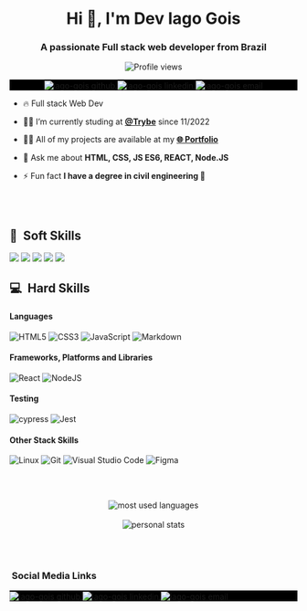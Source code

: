 <h1 align="center">Hi 👋, I'm Dev Iago Gois</h1>
<h3 align="center">A passionate Full stack web developer from Brazil</h3>
<p align="center"> <img src="https://komarev.com/ghpvc/?username=dev-iago-gois&color=yellow" alt="Profile views" /> </p>
<p align="center" style="background:black">
  <a href="https://github.com/dev-iago-gois" target="blank">
    <img align="center" src="https://img.shields.io/badge/github-%23121011.svg?style=flat&logo=github&logoColor=white" alt="iago-gois github" />
  </a>
  <a href="https://www.linkedin.com/in/iago-gois/" target="blank">
    <img align="center" src="https://img.shields.io/badge/linkedin-%230077B5.svg?style=flat&logo=linkedin&logoColor=white" alt="iago-gois linkedin" />
  </a>
  <a href="href="mailto:iagorafaelbg@gmail.com"" target="blank">
    <img align="center" src="https://img.shields.io/badge/Gmail-D14836?style=flat&logo=gmail&logoColor=white" alt="iago-gois email" />
  </a>
</p>

- 🔥 Full stack Web Dev

- 🧑‍🎓 I’m currently studing at **[@Trybe](https://www.betrybe.com/)** since 11/2022

- 👨‍💻 All of my projects are available at my **[🌐 Portfolio](https://dev-iago-gois.github.io/)**

- 💬 Ask me about **HTML, CSS, JS ES6, REACT, Node.JS**

- ⚡ Fun fact **I have a degree in civil engineering 👷**

<br><br>

## 🧠 &nbsp;Soft Skills
![](https://img.shields.io/badge/-Communication-yellow?style=for-the-badge)
![](https://img.shields.io/badge/-Collaboration%20and%20Teamwork-yellow?style=for-the-badge)
![](https://img.shields.io/badge/-Flexibility-yellow?style=for-the-badge)
![](https://img.shields.io/badge/-Time%20Management-yellow?style=for-the-badge)
![](https://img.shields.io/badge/-Critical%20Thinking-yellow?style=for-the-badge)

## 💻 &nbsp;Hard Skills
#### Languages
![HTML5](https://img.shields.io/badge/html5-%23E34F26.svg?style=for-the-badge&logo=html5&logoColor=white)
![CSS3](https://img.shields.io/badge/css3-%231572B6.svg?style=for-the-badge&logo=css3&logoColor=white)
![JavaScript](https://img.shields.io/badge/javascript-%23323330.svg?style=for-the-badge&logo=javascript&logoColor=%23F7DF1E)
![Markdown](https://img.shields.io/badge/markdown-%23000000.svg?style=for-the-badge&logo=markdown&logoColor=white)

#### Frameworks, Platforms and Libraries
![React](https://img.shields.io/badge/react-%2320232a.svg?style=for-the-badge&logo=react&logoColor=%2361DAFB)
![NodeJS](https://img.shields.io/badge/node.js-6DA55F?style=for-the-badge&logo=node.js&logoColor=white)

#### Testing
![cypress](https://img.shields.io/badge/-cypress-%23E5E5E5?style=for-the-badge&logo=cypress&logoColor=058a5e)
![Jest](https://img.shields.io/badge/-jest-%23C21325?style=for-the-badge&logo=jest&logoColor=white)

#### Other Stack Skills
![Linux](https://img.shields.io/badge/Linux-FCC624?style=for-the-badge&logo=linux&logoColor=black)
![Git](https://img.shields.io/badge/git-%23F05033.svg?style=for-the-badge&logo=git&logoColor=white)
![Visual Studio Code](https://img.shields.io/badge/Visual%20Studio%20Code-0078d7.svg?style=for-the-badge&logo=visual-studio-code&logoColor=white)
![Figma](https://img.shields.io/badge/figma-%23F24E1E.svg?style=for-the-badge&logo=figma&logoColor=white)

<br><br>

<p align="center">
  <img src="https://github-readme-stats.vercel.app/api/top-langs/?username=dev-iago-gois&layout=compact&theme=great-gatsby" alt="most used languages"/>
  <br><br>
  <img src="https://github-readme-stats.vercel.app/api?username=dev-iago-gois&show_icons=true&theme=great-gatsby" alt="personal stats"/>
</p>


<br><br>

### &nbsp;Social Media Links



<p align="left" style="background:black">
  <a href="https://github.com/dev-iago-gois" target="blank">
    <img align="center" src="https://img.shields.io/badge/github-%23121011.svg?style=flat&logo=github&logoColor=white" alt="iago-gois github" />
  </a>
  <a href="https://www.linkedin.com/in/iago-gois/" target="blank">
    <img align="center" src="https://img.shields.io/badge/linkedin-%230077B5.svg?style=flat&logo=linkedin&logoColor=white" alt="iago-gois linkedin" />
  </a>
  <a href="href="mailto:iagorafaelbg@gmail.com"" target="blank">
    <img align="center" src="https://img.shields.io/badge/Gmail-D14836?style=flat&logo=gmail&logoColor=white" alt="iago-gois email" />
  </a>
</p>
